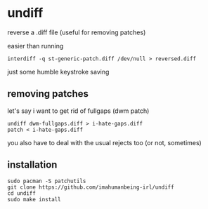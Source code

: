 # undiff
reverse a .diff file (useful for removing patches)

easier than running
```
interdiff -q st-generic-patch.diff /dev/null > reversed.diff
```
just some humble keystroke saving

## removing patches
let's say i want to get rid of fullgaps (dwm patch)
```
undiff dwm-fullgaps.diff > i-hate-gaps.diff
patch < i-hate-gaps.diff
```
you also have to deal with the usual rejects too (or not, sometimes)

## installation
```
sudo pacman -S patchutils
git clone https://github.com/imahumanbeing-irl/undiff
cd undiff
sudo make install
```
